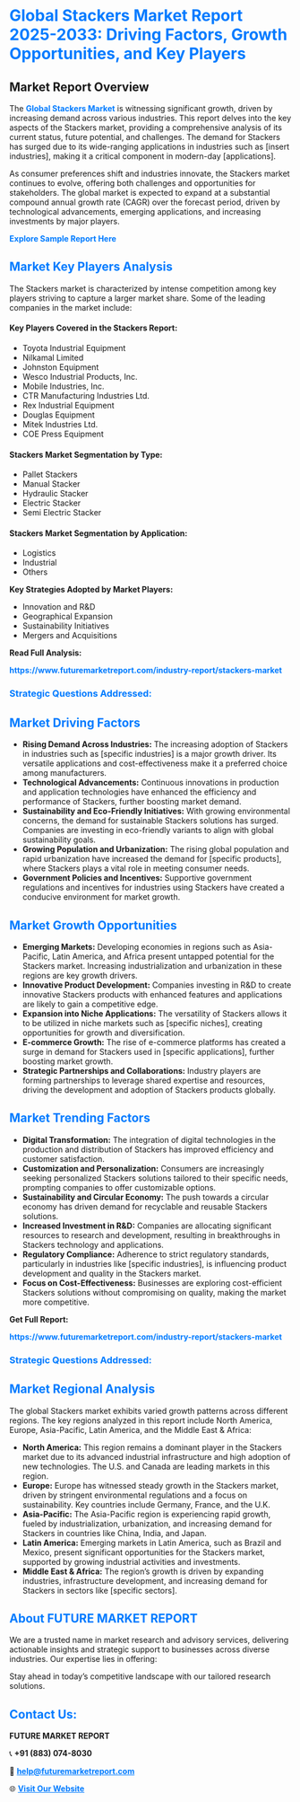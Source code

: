<h1 style="color: #007BFF;">Global Stackers Market Report 2025-2033: Driving Factors, Growth Opportunities, and Key Players</h1>

<section id="overview">
<h2>Market Report Overview</h2>
<p>The <a href="https://www.futuremarketreport.com/industry-report/stackers-market" style="color: #007BFF; text-decoration: none;"><strong>Global Stackers Market</strong></a> is witnessing significant growth, driven by increasing demand across various industries. This report delves into the key aspects of the Stackers market, providing a comprehensive analysis of its current status, future potential, and challenges. The demand for Stackers has surged due to its wide-ranging applications in industries such as [insert industries], making it a critical component in modern-day [applications].</p>
<p>As consumer preferences shift and industries innovate, the Stackers market continues to evolve, offering both challenges and opportunities for stakeholders. The global market is expected to expand at a substantial compound annual growth rate (CAGR) over the forecast period, driven by technological advancements, emerging applications, and increasing investments by major players.</p>
</section>

<section id="overview">
<p><a href="https://www.futuremarketreport.com/request-sample/reportId=92060" style="color: #007BFF; text-decoration: none;"><strong>Explore Sample Report Here</strong></a></p>
</section>

<section id="key-players">
<h2 style="color: #007BFF;">Market Key Players Analysis</h2>
<p>The Stackers market is characterized by intense competition among key players striving to capture a larger market share. Some of the leading companies in the market include:</p>
<h4>Key Players Covered in the Stackers Report:</h4>
<ul><li>Toyota Industrial Equipment</li><li>Nilkamal Limited</li><li>Johnston Equipment</li><li>Wesco Industrial Products, Inc.</li><li>Mobile Industries, Inc.</li><li>CTR Manufacturing Industries Ltd.</li><li>Rex Industrial Equipment</li><li>Douglas Equipment</li><li>Mitek Industries Ltd.</li><li>COE Press Equipment</li></ul>
<h4>Stackers Market Segmentation by Type:</h4>
<ul><li>Pallet Stackers</li><li>Manual Stacker</li><li>Hydraulic Stacker</li><li>Electric Stacker</li><li>Semi Electric Stacker</li></ul>

<h4>Stackers Market Segmentation by Application:</h4>
<ul><li>Logistics</li><li>Industrial</li><li>Others</li></ul>
<p><strong>Key Strategies Adopted by Market Players:</strong></p>
<ul>
<li>Innovation and R&D</li>
<li>Geographical Expansion</li>
<li>Sustainability Initiatives</li>
<li>Mergers and Acquisitions</li>
</ul>
</section>

<section>
<p><strong>Read Full Analysis: </strong></p><a href="https://www.futuremarketreport.com/industry-report/stackers-market" style="color: #007BFF; text-decoration: none;"><strong>https://www.futuremarketreport.com/industry-report/stackers-market</strong></a>
<h3 style="color: #007BFF;">Strategic Questions Addressed:</h3>
</section>

<section id="driving-factors">
<h2 style="color: #007BFF;">Market Driving Factors</h2>
<ul>
<li><strong>Rising Demand Across Industries:</strong> The increasing adoption of Stackers in industries such as [specific industries] is a major growth driver. Its versatile applications and cost-effectiveness make it a preferred choice among manufacturers.</li>
<li><strong>Technological Advancements:</strong> Continuous innovations in production and application technologies have enhanced the efficiency and performance of Stackers, further boosting market demand.</li>
<li><strong>Sustainability and Eco-Friendly Initiatives:</strong> With growing environmental concerns, the demand for sustainable Stackers solutions has surged. Companies are investing in eco-friendly variants to align with global sustainability goals.</li>
<li><strong>Growing Population and Urbanization:</strong> The rising global population and rapid urbanization have increased the demand for [specific products], where Stackers plays a vital role in meeting consumer needs.</li>
<li><strong>Government Policies and Incentives:</strong> Supportive government regulations and incentives for industries using Stackers have created a conducive environment for market growth.</li>
</ul>
</section>

<section id="growth-opportunities">
<h2 style="color: #007BFF;">Market Growth Opportunities</h2>
<ul>
<li><strong>Emerging Markets:</strong> Developing economies in regions such as Asia-Pacific, Latin America, and Africa present untapped potential for the Stackers market. Increasing industrialization and urbanization in these regions are key growth drivers.</li>
<li><strong>Innovative Product Development:</strong> Companies investing in R&D to create innovative Stackers products with enhanced features and applications are likely to gain a competitive edge.</li>
<li><strong>Expansion into Niche Applications:</strong> The versatility of Stackers allows it to be utilized in niche markets such as [specific niches], creating opportunities for growth and diversification.</li>
<li><strong>E-commerce Growth:</strong> The rise of e-commerce platforms has created a surge in demand for Stackers used in [specific applications], further boosting market growth.</li>
<li><strong>Strategic Partnerships and Collaborations:</strong> Industry players are forming partnerships to leverage shared expertise and resources, driving the development and adoption of Stackers products globally.</li>
</ul>
</section>

<section id="trending-factors">
<h2 style="color: #007BFF;">Market Trending Factors</h2>
<ul>
<li><strong>Digital Transformation:</strong> The integration of digital technologies in the production and distribution of Stackers has improved efficiency and customer satisfaction.</li>
<li><strong>Customization and Personalization:</strong> Consumers are increasingly seeking personalized Stackers solutions tailored to their specific needs, prompting companies to offer customizable options.</li>
<li><strong>Sustainability and Circular Economy:</strong> The push towards a circular economy has driven demand for recyclable and reusable Stackers solutions.</li>
<li><strong>Increased Investment in R&D:</strong> Companies are allocating significant resources to research and development, resulting in breakthroughs in Stackers technology and applications.</li>
<li><strong>Regulatory Compliance:</strong> Adherence to strict regulatory standards, particularly in industries like [specific industries], is influencing product development and quality in the Stackers market.</li>
<li><strong>Focus on Cost-Effectiveness:</strong> Businesses are exploring cost-efficient Stackers solutions without compromising on quality, making the market more competitive.</li>
</ul>
</section>

<section>
<p><strong>Get Full Report: </strong></p><a href="https://www.futuremarketreport.com/industry-report/stackers-market" style="color: #007BFF; text-decoration: none;"><strong>https://www.futuremarketreport.com/industry-report/stackers-market</strong></a>
<h3 style="color: #007BFF;">Strategic Questions Addressed:</h3>
</section>


<section id="regional-analysis">
<h2 style="color: #007BFF;">Market Regional Analysis</h2>
<p>The global Stackers market exhibits varied growth patterns across different regions. The key regions analyzed in this report include North America, Europe, Asia-Pacific, Latin America, and the Middle East & Africa:</p>
<ul>
<li><strong>North America:</strong> This region remains a dominant player in the Stackers market due to its advanced industrial infrastructure and high adoption of new technologies. The U.S. and Canada are leading markets in this region.</li>
<li><strong>Europe:</strong> Europe has witnessed steady growth in the Stackers market, driven by stringent environmental regulations and a focus on sustainability. Key countries include Germany, France, and the U.K.</li>
<li><strong>Asia-Pacific:</strong> The Asia-Pacific region is experiencing rapid growth, fueled by industrialization, urbanization, and increasing demand for Stackers in countries like China, India, and Japan.</li>
<li><strong>Latin America:</strong> Emerging markets in Latin America, such as Brazil and Mexico, present significant opportunities for the Stackers market, supported by growing industrial activities and investments.</li>
<li><strong>Middle East & Africa:</strong> The region’s growth is driven by expanding industries, infrastructure development, and increasing demand for Stackers in sectors like [specific sectors].</li>
</ul>
</section>

<footer>
<h2 style="color: #007BFF;">About FUTURE MARKET REPORT</h2>
<p>We are a trusted name in market research and advisory services, delivering actionable insights and strategic support to businesses across diverse industries. Our expertise lies in offering:</p>

<p>Stay ahead in today’s competitive landscape with our tailored research solutions.</p>

<h2 style="color: #007BFF;">Contact Us:</h2>
<p><strong>FUTURE MARKET REPORT</strong></p>
<p>📞 <strong>+91 (883) 074-8030</strong></p>
<p>📧 <strong><a href="mailto:help@futuremarketreport.com" style="color: #007BFF;">help@futuremarketreport.com</a></strong></p>
<p>🌐 <strong><a href="https://www.futuremarketreport.com/" style="color: #007BFF;">Visit Our Website</a></strong></p>
</footer>